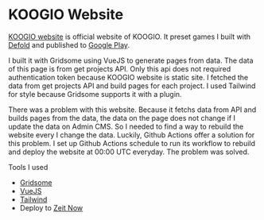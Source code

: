 # KOOGIO Website

[KOOGIO website](https://koogio.now.sh/) is official website of KOOGIO. It preset games I built with [Defold](https://defold.com/) and published to [Google Play](https://play.google.com/store/apps/developer?id=KOOGIO).

I built it with Gridsome using VueJS to generate pages from data. The data of this page is from get projects API. Only this api does not required authentication token because KOOGIO website is static site. I fetched the data from get projects API and build pages for each project. I used Tailwind for style because Gridsome supports it with a plugin.

There was a problem with this website. Because it fetchs data from API and builds pages from the data, the data on the page does not change if I update the data on Admin CMS. So I needed to find a way to rebuild the website every I change the data. Luckily, Github Actions offer a solution for this problem. I set up Github Actions schedule to run its workflow to rebuild and deploy the website at 00:00 UTC everyday. The problem was solved.

Tools I used
* [Gridsome](https://gridsome.org/)
* [VueJS](https://vuejs.org/)
* [Tailwind](http://tailwindcss.com/)
* Deploy to [Zeit Now](https://zeit.co/)